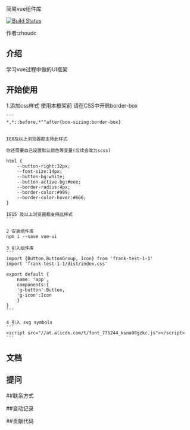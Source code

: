 
简易vue组件库

[![Build Status](https://www.travis-ci.org/zhou8728/-UI-component-library.svg?branch=dev)](https://www.travis-ci.org/zhou8728/-UI-component-library)

作者:zhoudc

## 介绍
学习vue过程中做的UI框架

## 开始使用

1.添加css样式
    使用本框架前 请在CSS中开启border-box
    
    ```
    *,*::before,*""after{box-sizing:border-box}
    
    
    IE8及以上浏览器都支持此样式
    
    你还需要自己设置默认颜色等变量(后续会改为scss)
    
    html {
        --button-right:32px;
        --font-size:14px;
        --button-bg:white;
        --button-active-bg:#eee;
        --border-radius:4px;
        --border-color:#999;
        --border-color-hover:#666;
    }
    
    IE15 及以上浏览器都支持此样式
    ```
    
    2 安装组件库
    npm i --save vue-ui
    
    3 引入组件库
    ```
    import {Button,ButtonGroup, Icon} from 'frank-test-1-1'
    import 'frank-test-1-1/dist/index.css'
    
    export default {
        name: 'app',
        components:{
        'g-button':Button,
        'g-icon':Icon
        }
    }
    ```
    
    4 引入 svg symbols
    ```
    <script src="//at.alicdn.com/t/font_775244_ksna98gzkc.js"></script>
    ```
    

## 文档

## 提问

##联系方式

##变动记录

##贡献代码


